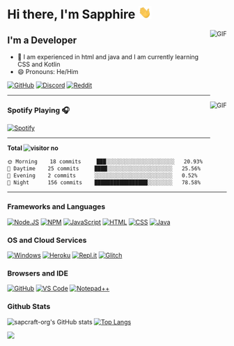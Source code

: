 # Hi there, I'm Sapphire <img width="30px" src="https://github.com/SatYu26/SatYu26/raw/master/Assets/Hi.gif" />

<img align="right" alt="GIF" height="160px" src="https://octodex.github.com/images/daftpunktocat-guy.gif" />

## I'm a Developer

- 🌱 I am experienced in html and java and I am currently learning CSS and Kotlin
- 😄 Pronouns: He/Him

[![GitHub](https://img.shields.io/badge/Github-100000?style=for-the-badge&logo=github&logoColor=white)](https://github.com/Simpleboy353)
[![Discord](https://img.shields.io/badge/Discord-7289DA?style=for-the-badge&logo=discord&logoColor=white)](https://discord.gg/QMB8dTPh8u)
[![Reddit](https://img.shields.io/badge/Reddit-FF4500?style=for-the-badge&logo=reddit&logoColor=white)](https://www.reddit.com/user/Unlikely-Agent)

---

<img align="right" alt="GIF" height="170px" src="https://media.giphy.com/media/J5B1Y8QZnzXXbLQIBu/giphy.gif" />

### Spotify Playing 🎧

[![Spotify](https://novatorem-kyzbk7wxl-bardiesel.vercel.app/api/spotify)](https://open.spotify.com/user/Ytzparadox)

---

<!--START_SECTION:waka-->
**Total ![visitor no](https://visitor-badge.glitch.me/badge?page_id=sapcraft-org.sapcraft-org&left_color=black&right_color=black)**

```text 
🌞 Morning    18 commits     ███░░░░░░░░░░░░░░░░░░░░░░   20.93% 
🌆 Daytime    25 commits     ████░░░░░░░░░░░░░░░░░░░░░   25.56% 
🌃 Evening    2 commits      ░░░░░░░░░░░░░░░░░░░░░░░░░   0.52% 
🌙 Night      156 commits    █████████████████░░░░░░░░   78.58%
```
<!--END_SECTION:waka-->


---

### Frameworks and Languages
[![Node.JS](https://img.shields.io/badge/Node.js-339933?style=for-the-badge&logo=nodedotjs&logoColor=white)](https://nodejs.org)
[![NPM](https://img.shields.io/badge/npm-CB3837?style=for-the-badge&logo=npm&logoColor=white)](https://npmjs.org)
[![JavaScript](https://img.shields.io/badge/JavaScript-F7DF1E?style=for-the-badge&logo=javascript&logoColor=white)](https://javascript.com)
[![HTML](https://img.shields.io/badge/HTML-E34F26?style=for-the-badge&logo=html5&logoColor=white)](https://html.spec.whatwg.org/multipage/)
[![CSS](https://img.shields.io/badge/CSS-1572B6?style=for-the-badge&logo=css3&logoColor=white)](https://w3.org/Style/CSS)
[![Java](https://img.shields.io/badge/JAVA-FF6C37?style=for-the-badge&logo=Java&logoColor=white)](https://java.com)

### OS and Cloud Services
[![Windows](https://img.shields.io/badge/Windows-0078D6?style=for-the-badge&logo=windows&logoColor=white)](https://microsoft.com/windows)
[![Heroku](https://img.shields.io/badge/Heroku-430098?style=for-the-badge&logo=heroku&logoColor=white)](https://heroku.com)
[![Repl.it](https://img.shields.io/badge/replit-667881?style=for-the-badge&logo=replit&logoColor=white)](https://replit.com)
[![Glitch](https://img.shields.io/badge/Glitch-2800ff?style=for-the-badge&logo=glitch&logoColor=white)](https://glitch.com)

### Browsers and IDE
[![GitHub](https://img.shields.io/badge/Github-100000?style=for-the-badge&logo=github&logoColor=white)](https://github.com)
[![VS Code](https://img.shields.io/badge/Visual_Studio_Code-0078D4?style=for-the-badge&logo=visual%20studio%20code&logoColor=white)](https://code.visualstudio.com)
[![Notepad++](https://img.shields.io/badge/Notepad++-90E59A.svg?style=for-the-badge&logo=notepad%2B%2B&logoColor=black)](https://notepad-plus-plus.org)

### Github Stats
![sapcraft-org's GitHub stats](https://github-readme-stats.vercel.app/api?username=sapcraft-org&show_icons=true&theme=radical)
[![Top Langs](https://github-readme-stats.vercel.app/api/top-langs/?username=sapcraft-org)](https://github.com/anuraghazra/github-readme-stats)




<img src="https://imgur.com/rilHVxA.png"/> 
